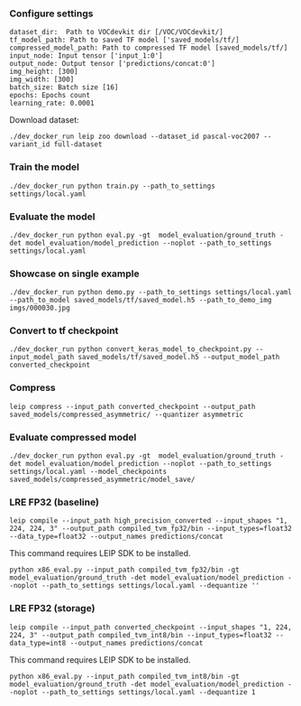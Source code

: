 ### Configure settings

```
dataset_dir:  Path to VOCdevkit dir [/VOC/VOCdevkit/]
tf_model_path: Path to saved TF model ['saved_models/tf/]
compressed_model_path: Path to compressed TF model [saved_models/tf/]
input_node: Input tensor ['input_1:0']
output_node: Output tensor ['predictions/concat:0']
img_height: [300]
img_width: [300]
batch_size: Batch size [16]
epochs: Epochs count 
learning_rate: 0.0001
```

Download dataset:

`./dev_docker_run leip zoo download --dataset_id pascal-voc2007 --variant_id full-dataset`

### Train the model

```
./dev_docker_run python train.py --path_to_settings settings/local.yaml
```

### Evaluate the model

```
./dev_docker_run python eval.py -gt  model_evaluation/ground_truth -det model_evaluation/model_prediction --noplot --path_to_settings settings/local.yaml
```

### Showcase on single example
```
./dev_docker_run python demo.py --path_to_settings settings/local.yaml  --path_to_model saved_models/tf/saved_model.h5 --path_to_demo_img imgs/000030.jpg
```


### Convert to tf checkpoint
```
./dev_docker_run python convert_keras_model_to_checkpoint.py --input_model_path saved_models/tf/saved_model.h5 --output_model_path converted_checkpoint
```

### Compress
```    
leip compress --input_path converted_checkpoint --output_path saved_models/compressed_asymmetric/ --quantizer asymmetric
```

### Evaluate compressed model

```
./dev_docker_run python eval.py -gt  model_evaluation/ground_truth -det model_evaluation/model_prediction --noplot --path_to_settings settings/local.yaml --model_checkpoints saved_models/compressed_asymmetric/model_save/
```

### LRE FP32 (baseline)
```
leip compile --input_path high_precision_converted --input_shapes "1, 224, 224, 3" --output_path compiled_tvm_fp32/bin --input_types=float32 --data_type=float32 --output_names predictions/concat
```
This command requires LEIP SDK to be installed.

```
python x86_eval.py --input_path compiled_tvm_fp32/bin -gt  model_evaluation/ground_truth -det model_evaluation/model_prediction --noplot --path_to_settings settings/local.yaml --dequantize ''
```

### LRE FP32 (storage)

```
leip compile --input_path converted_checkpoint --input_shapes "1, 224, 224, 3" --output_path compiled_tvm_int8/bin --input_types=float32 --data_type=int8 --output_names predictions/concat
```

This command requires LEIP SDK to be installed.
```
python x86_eval.py --input_path compiled_tvm_int8/bin -gt  model_evaluation/ground_truth -det model_evaluation/model_prediction --noplot --path_to_settings settings/local.yaml --dequantize 1
```
